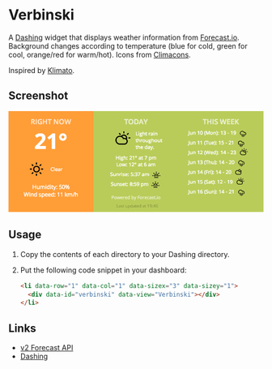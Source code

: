 # Verbinski

A [Dashing](http://shopify.github.io/dashing/) widget that displays weather 
information from [Forecast.io](http://forecast.io/). Background changes
according to temperature (blue for cold, green for cool, orange/red for 
warm/hot). Icons from [Climacons](http://adamwhitcroft.com/climacons/). 

Inspired by [Klimato](https://github.com/danillotuhumury/klimato-dashing-widget).


## Screenshot

![screenshot](screenshots/2013-06-09-1954.png)


## Usage

1. Copy the contents of each directory to your Dashing directory. 

1. Put the following code snippet in your dashboard:

    ```html
    <li data-row="1" data-col="1" data-sizex="3" data-sizey="1">                
      <div data-id="verbinski" data-view="Verbinski"></div>                     
    </li>  
    ```


## Links

* [v2 Forecast API](https://developer.forecast.io/docs/v2)
* [Dashing](http://shopify.github.io/dashing/)

